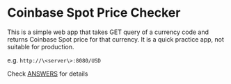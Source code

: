 # Coinbase Spot Price Checker

This is a simple web app that takes GET query of a currency code and returns Coinbase Spot price for that currency. It is a quick practice app, not suitable for production.

e.g. `http://\<server\>:8080/USD`

Check [ANSWERS](/ANSWERS.md) for details